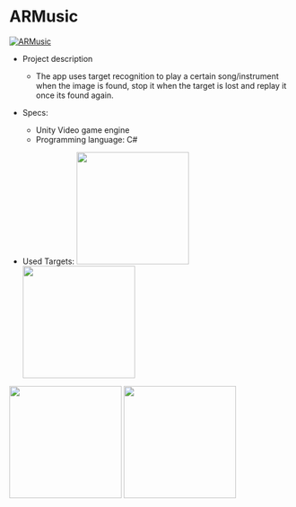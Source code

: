 # ARMusic

[![ARMusic](https://i.imgur.com/I6aRKrR.png=100x)](https://www.youtube.com/watch?v=sUBnw9nx9Kw&feature=youtu.be "ARMusic")

 
 
- Project description
  - The app uses target recognition to play a certain song/instrument when the image is found, stop it when the target is lost and replay it once its found again.
 
- Specs:
  - Unity Video game engine
  - Programming language: C#



- Used Targets:
 <img src="https://i.imgur.com/E4KR5zZ.jpg" width="200" height="200"/> <img src="https://i.imgur.com/HhGLDGs.jpg" width="200" height="200"/>
 <img src="https://i.imgur.com/CrvWOkq.jpg" width="200" height="200">
 <img src="https://i.imgur.com/YF3pP4B.jpg" width="200" height="200">
 
 
